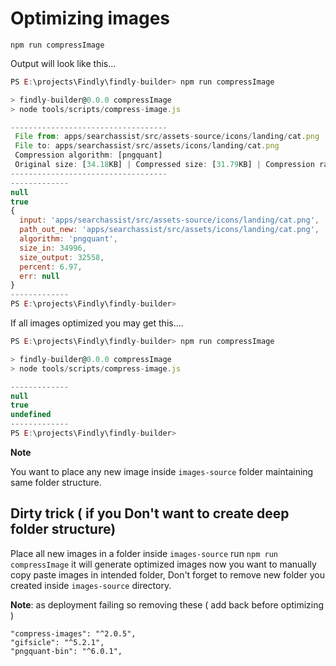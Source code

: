 # Optimizing images

```
npm run compressImage
```

Output will look like this...

```javascript
PS E:\projects\Findly\findly-builder> npm run compressImage

> findly-builder@0.0.0 compressImage
> node tools/scripts/compress-image.js

-----------------------------------
 File from: apps/searchassist/src/assets-source/icons/landing/cat.png
 File to: apps/searchassist/src/assets/icons/landing/cat.png
 Compression algorithm: [pngquant]
 Original size: [34.18KB] | Compressed size: [31.79KB] | Compression rate: [6.97%]
-----------------------------------
-------------
null
true
{
  input: 'apps/searchassist/src/assets-source/icons/landing/cat.png',
  path_out_new: 'apps/searchassist/src/assets/icons/landing/cat.png',
  algorithm: 'pngquant',
  size_in: 34996,
  size_output: 32558,
  percent: 6.97,
  err: null
}
-------------
PS E:\projects\Findly\findly-builder>
```

If all images optimized you may get this....

```js
PS E:\projects\Findly\findly-builder> npm run compressImage

> findly-builder@0.0.0 compressImage
> node tools/scripts/compress-image.js

-------------
null
true
undefined
-------------
PS E:\projects\Findly\findly-builder>
```

**Note**

You want to place any new image inside `images-source` folder maintaining same folder structure.

## Dirty trick ( if you Don't want to create deep folder structure)

Place all new images in a folder inside `images-source` run `npm run compressImage` it will generate optimized images now you want to manually copy paste images in intended folder, Don't forget to remove new folder you created inside `images-source` directory.


**Note**: as deployment failing so removing these ( add back before optimizing )

```
"compress-images": "^2.0.5",
"gifsicle": "^5.2.1",
"pngquant-bin": "^6.0.1",
```

